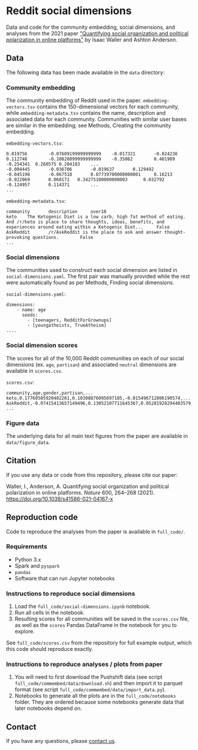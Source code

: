 # Reddit social dimensions

Data and code for the community embedding, social dimensions, and analyses from the 2021 paper ["Quantifying social organization and political polarization in online platforms"](https://doi.org/10.1038/s41586-021-04167-x) by Isaac Waller and Ashton Anderson.

## Data

The following data has been made available in the `data` directory:

### Community embedding

The community embedding of Reddit used in the paper. `embedding-vectors.tsv` contains the 150-dimensional vectors for each community, while `embedding-metadata.tsv` contains the name, description and associated data for each community. Communities with similar user bases are similar in the embedding; see Methods, Creating the community embedding.

`embedding-vectors.tsv`:
```
0.019756        -0.07609199999999999    -0.017321       -0.024236       0.112748        -0.10828099999999999    -0.35062        0.401909        -0.254341  0.260575 0.204183    ...
-0.004445       -0.036706       -0.019637       0.129492        -0.045198       -0.067518       0.07739700000000001     0.16213 -0.022069       0.060171   0.34275100000000003      0.032792        -0.124957       0.114371        ...
...
```

`embedding-metadata.tsv`:
```
community       description     over18
keto    The Ketogenic Diet is a low carb, high fat method of eating. And /r/keto is place to share thoughts, ideas, benefits, and experiences around eating within a Ketogenic Diet...     False
AskReddit       /r/AskReddit is the place to ask and answer thought-provoking questions.        False
...
```

### Social dimensions
The communities used to construct each social dimension are listed in `social-dimensions.yaml`. The first pair was manually provided while the rest were automatically found as per Methods, Finding social dimensions.

`social-dimensions.yaml`:
```
dimensions:
	- name: age
	  seeds:
		- [teenagers, RedditForGrownups]
		- [youngatheists, TrueAtheism]
....
```

### Social dimension scores
The scores for all of the 10,000 Reddit communities on each of our social dimensions (ex. `age`, `partisan`) and associated `neutral` dimensions are available in `scores.csv`. 

`scores.csv`:
```
community,age,gender,partisan,...
keto,0.17760505920402261,0.10308876095697105,-0.015496712806190574,...
AskReddit,-0.07415413657149496,0.13052107711645367,0.05281928294403579,...
...
```

### Figure data
The underlying data for all main text figures from the paper are available in `data/figure_data`.

## Citation

If you use any data or code from this repository, please cite our paper:

Waller, I., Anderson, A. Quantifying social organization and political polarization in online platforms. *Nature* 600, 264–268 (2021). https://doi.org/10.1038/s41586-021-04167-x

## Reproduction code

Code to reproduce the analyses from the paper is available in `full_code/`.

### Requirements

* Python 3.x
* Spark and `pyspark`
* `pandas`
* Software that can run Jupyter notebooks

### Instructions to reproduce social dimensions

1. Load the `full_code/social-dimensions.ipynb` notebook.
2. Run all cells in the notebook.
3. Resulting scores for all communities will be saved in the `scores.csv` file, as well as the `scores` Pandas DataFrame in the notebook for you to explore.

See `full_code/scores.csv` from the repository for full example output, which this code should reproduce exactly.

### Instructions to reproduce analyses / plots from paper

1. You will need to first download the Pushshift data (see script `full_code/commembed/data/download.sh`) and then import it to parquet format (see script `full_code/commembed/data/import_data.py`).
2. Notebooks to generate all the plots are in the `full_code/notebooks` folder. They are ordered because some notebooks generate data that later notebooks depend on.

## Contact

If you have any questions, please [contact us](http://csslab.cs.toronto.edu/people/).
